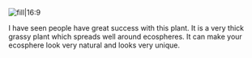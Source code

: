 ![fill|16:9](6aafd0282ec326cc0c11c570cf894c80.png)

I have seen people have great success with this plant. It is a very thick grassy plant which spreads well around ecospheres. It can make your ecosphere look very natural and looks very unique.
